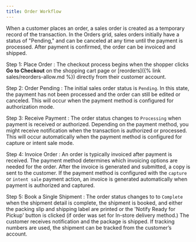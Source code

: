 ```yaml
---
title: Order Workflow
---
```


When a customer places an order, a sales order is created as a temporary record of the transaction. In the Orders grid, sales orders initially have a status of "Pending," and can be canceled at any time until the payment is processed. After payment is confirmed, the order can be invoiced and shipped.

Step 1: Place Order
: The checkout process begins when the shopper clicks **Go to Checkout** on the shopping cart page or [reorders]({% link sales/reorders-allow.md %}) directly from their customer account.

Step 2: Order Pending
: The initial sales order status is `Pending`. In this state, the payment has not been processed and the order can still be edited or canceled. This will occur when the payment method is configured for authorization mode.

Step 3: Receive Payment
: The order status changes to `Processing` when payment is received or authorized. Depending on the payment method, you might receive notification when the transaction is authorized or processed. This will occur automatically when the payment method is configured for capture or intent sale mode.

Step 4: Invoice Order
: An order is typically invoiced after payment is received. The payment method determines which invoicing options are needed for the order. After the invoice is generated and submitted, a copy is sent to the customer. If the payment method is configured with the `capture` or `intent sale` payment action, an invoice is generated automatically when payment is authorized and captured.

Step 5: Book a Single Shipment
: The order status changes to to `Complete` when the shipment detail is complete, the shipment is booked, and either the packing slip and shipping label are printed or the 'Notify Ready for Pickup' button is clicked (if order was set for In-store delivery method.)  The customer receives notification and the package is shipped. If tracking numbers are used, the shipment can be tracked from the customer’s account.
